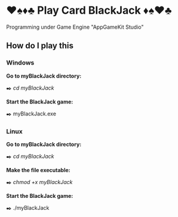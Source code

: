 # :hearts::spades::diamonds::clubs: Play Card BlackJack :diamonds::spades::hearts::clubs:

Programming under Game Engine "AppGameKit Studio"

## How do I play this

### Windows

**Go to myBlackJack directory:**

:black_nib: *cd myBlackJack*

**Start the BlackJack game:**

:black_nib: myBlackJack.exe

### Linux

**Go to myBlackJack directory:**

:black_nib: *cd myBlackJack*

**Make the file executable:**

:black_nib: *chmod +x myBlackJack*

**Start the BlackJack game:**

:black_nib: ./myBlackJack

